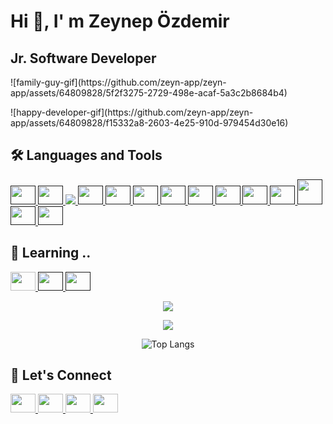 # Hi :wave:, I' m Zeynep Özdemir

## Jr. Software Developer


<p align="left">
![family-guy-gif](https://github.com/zeyn-app/zeyn-app/assets/64809828/5f2f3275-2729-498e-acaf-5a3c2b8684b4)
</p>

<p align="left">
![happy-developer-gif](https://github.com/zeyn-app/zeyn-app/assets/64809828/f15332a8-2603-4e25-910d-979454d30e16)
</p>



## 🛠️ Languages and Tools
<p align='left'>
    <a href=''>
    <img height="30" width="40" src="https://cdn.simpleicons.org/git">  
</a>
    </a>
    <a href=''>
    <img height="30" width="40" src="https://cdn.simpleicons.org/github">   
    </a>
    
<a href=''>
    <img src='https://img.shields.io/badge/Java-ED8B00?style=for-the-badge&logo=java&logoColor=white'>
 </a>
<a href=''>
    <img height="30" width="40" src="https://cdn.simpleicons.org/spring">   
</a>
<a href=''>
    <img height="30" width="40" src="https://cdn.simpleicons.org/springboot">   
</a>
<a href=''>
    <img height="30" width="40" src="https://cdn.simpleicons.org/html5"> 
 </a>
<a href=''>
    <img height="30" width="40" src="https://cdn.simpleicons.org/css3">    
</a>
<a href=''>
   <img height="30" width="40" src="https://cdn.simpleicons.org/visualstudiocode">  
</a>
<a href=''>
    <img height="30" width="40" src="https://cdn.simpleicons.org/intellijidea/"> 
</a>
<a href=''>
    <img height="30" width="40" src="https://cdn.simpleicons.org/eclipseide/black">
 </a>
 <a href=''>
    <img height="30" width="40" src="https://cdn.simpleicons.org/postman">    
</a>
<a href=''>
    <img height="40" width="40" src="https://cdn.simpleicons.org/mysql">  
</a>
<a href=''>
    <img height="30" width="40" src="https://cdn.simpleicons.org/postgresql">
 </a>
 <a href=''>
    <img height="30" width="40" src="https://cdn.simpleicons.org/microsoftsqlserver">
    
 </a>
</p>


## :dart: Learning ..

<p align='left'>
    <a href='|'>
    <img height="30" width="40" src="https://cdn.simpleicons.org/javascript">
    </a>
    <a href=''>
    <img height="30" width="40" src="https://cdn.simpleicons.org/react">  
    </a>
    
<a href=''>
    <img height="30" width="40" src="https://cdn.simpleicons.org/docker/blue">
 </a>
</p>

<p align="center">
    <a>
    <img align="center" src="https://github-readme-streak-stats.herokuapp.com?user=zeyn-app&theme=dark&hide_border=true">
</p>
<p align="center">
    <a>
    <img align="center" src="https://github-readme-stats.vercel.app/api?username=zeyn-app&theme=radical">
</p>
<p align="center">
    <a>
    <img align="center" src="https://github-readme-stats.vercel.app/api/top-langs/?username=zeyn-app&theme=radical&layout=compact" alt="Top Langs">
</p>

## :raising_hand: Let's Connect

<p align='left'>
    <a href='mailto: zeynepozz2299@gmail.com'>
    <img height="30" width="40" src="https://cdn.simpleicons.org/gmail">
    </a>
    <a href='https://www.linkedin.com/in/zzeynepozdemir/'>
    <img height="30" width="40" src="https://cdn.simpleicons.org/linkedin/blue">
    </a>
    <a href='https://medium.com/@zeynepozzdemir'>
    <img height="30" width="40" src="https://cdn.simpleicons.org/medium/black">    
    </a>
    <a href='https://www.hackerrank.com/imzeynepozdemir'>
    <img height="30" width="40" src="https://cdn.simpleicons.org/hackerrank/green">
    </a>
</p>


